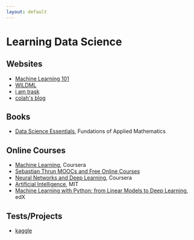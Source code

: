 ```yaml
---
layout: default
---
```


# Learning Data Science

## Websites

* [Machine Learning 101](https://medium.com/machine-learning-101)
* [WILDML](http://www.wildml.com/)
* [i am trask](https://iamtrask.github.io/)
* [colah's blog](http://colah.github.io/)

## Books
* [Data Science Essentials](https://github.com/Foundations-of-Applied-Mathematics/Labs/raw/master/docs/DataScienceEssentials.pdf), Fundations of Applied Mathematics

## Online Courses
* [Machine Learning](https://www.coursera.org/learn/machine-learning?utm_source=gg&utm_medium=sem&utm_content=07-StanfordML-US&campaignid=685340575&adgroupid=52515609594&device=c&keyword=machine%20learning%20mooc&matchtype=b&network=g&devicemodel=&adpostion=1t1&creativeid=243289762946&hide_mobile_promo&gclid=EAIaIQobChMIh7n9nIWo4wIVmODICh3RVAciEAAYASAAEgKYWvD_BwE), Coursera
* [Sebastian Thrun MOOCs and Free Online Courses](https://www.mooc-list.com/instructor/sebastian-thrun)
* [Neural Networks and Deep Learning](https://www.coursera.org/lecture/neural-networks-deep-learning/geoffrey-hinton-interview-dcm5r), Coursera
* [Artificial Intelligence](https://ocw.mit.edu/courses/electrical-engineering-and-computer-science/6-034-artificial-intelligence-fall-2010/lecture-videos/), MIT
* [Machine Learning with Python: from Linear Models to Deep Learning](https://www.edx.org/course/machine-learning-with-python-from-linear-models-to-deep-learning-3?utm_source=ocwprod-mit-opencourseware&utm_medium=affiliate_partner?utm_source=OCW&utm_medium=CHP&utm_campaign=OCW), edX

## Tests/Projects
* [kaggle](https://www.kaggle.com/)
